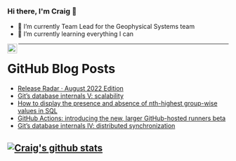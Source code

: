 ### Hi there, I'm Craig 👋

<!--
**CraigTeelFugro/CraigTeelFugro** is a ✨ _special_ ✨ repository because its `README.md` (this file) appears on your GitHub profile.

Here are some ideas to get you started:
-->

- 🔭 I’m currently Team Lead for the Geophysical Systems team
- 🌱 I’m currently learning everything I can

[<img align="left" alt="Craig Teel | LinkedIn" width="22px" src="https://cdn.jsdelivr.net/npm/simple-icons@v3/icons/linkedin.svg" />][linkedin]

---

# GitHub Blog Posts

<!-- BLOG-POST-LIST:START -->
- [Release Radar · August 2022 Edition](https://github.blog/2022-09-02-release-radar-aug-2022/)
- [Git’s database internals V: scalability](https://github.blog/2022-09-02-gits-database-internals-v-scalability/)
- [How to display the presence and absence of nth-highest group-wise values in SQL](https://opensource.com/article/22/9/nth-highest-values-sql)
- [GitHub Actions: introducing the new, larger GitHub-hosted runners beta](https://github.blog/2022-09-01-github-actions-introducing-the-new-larger-github-hosted-runners-beta/)
- [Git’s database internals IV: distributed synchronization](https://github.blog/2022-09-01-gits-database-internals-iv-distributed-synchronization/)
<!-- BLOG-POST-LIST:END -->

## [![Craig's github stats](https://github-readme-stats.vercel.app/api?username=craigteelfugro)](https://github.com/anuraghazra/github-readme-stats)


[linkedin]: https://linkedin.com/in/craig-teel-b8786771
